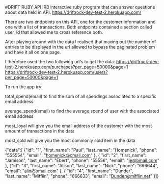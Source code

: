 #DRIFT RUBY API
IRB interactive ruby program that can answer questions about data held in API.
https://driftrock-dev-test-2.herokuapp.com/

There are two endpoints on this API, one for the customer information and one with a list of transactions. Both endpoints contained a section called user_id that allowed me to cross reference both.

After playing around with the data I realised that maxing out the number of entries to be displayed in the url allowed to bypass the paginated problem and have it all on one page.

I therefore used the two following url's to get the data:
https://driftrock-dev-test-2.herokuapp.com/purchases?per_page=50000&page=1
https://driftrock-dev-test-2.herokuapp.com/users?per_page=50000&page=1

To run the app try:

total_spend(email)
to find the sum of all spendings associated to a specific email address

average_spend(email)
to find the average spend of user with the associated email address

most_loyal
will give you the email address of the customer with the most amount of transactions in the data

most_sold
will give you the most commonly sold item in the data




{"data":[
{"id": "1",
"first_name": "Paul",
"last_name": "Homenick",
"phone": "555554",
"email": "homenick@cmail.com"
},
{
"id": "2",
"first_name": "Jamison",
"last_name": "Ebert",
"phone": "55556",
"email": "je@bmail.com"
},
{"id": "3",
"first_name": "Alison",
"last_name": "Nick",
"phone": "666644",
"email": "alin@bmail.com"
},
{
"id": "4",
"first_name": "Dunder",
"last_name": "Mifflin",
"phone": "666633",
"email": "Dunder@mifflin.net"
}]}

